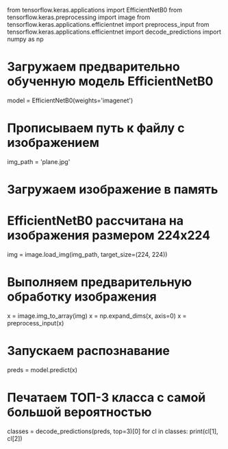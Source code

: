 from tensorflow.keras.applications import EfficientNetB0
from tensorflow.keras.preprocessing import image
from tensorflow.keras.applications.efficientnet import preprocess_input
from tensorflow.keras.applications.efficientnet import decode_predictions
import numpy as np

# Загружаем предварительно обученную модель EfficientNetB0
model = EfficientNetB0(weights='imagenet')

# Прописываем путь к файлу с изображением
img_path = 'plane.jpg'
# Загружаем изображение в память
# EfficientNetB0 рассчитана на изображения размером 224х224
img = image.load_img(img_path, target_size=(224, 224))
# Выполняем предварительную обработку изображения
x = image.img_to_array(img)
x = np.expand_dims(x, axis=0)
x = preprocess_input(x)
# Запускаем распознавание
preds = model.predict(x)
# Печатаем ТОП-3 класса с самой большой вероятностью
classes = decode_predictions(preds, top=3)[0]
for cl in classes:
    print(cl[1], cl[2])

